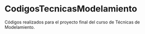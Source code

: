 # CodigosTecnicasModelamiento
Códigos realizados para el proyecto final del curso de Técnicas de Modelamiento. 
